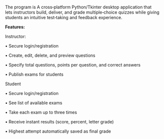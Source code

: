 The program is A cross‑platform Python/Tkinter desktop application that lets instructors build, deliver, and grade multiple‑choice quizzes while giving students an intuitive test‑taking and feedback experience.

**Features:**

Instructor:

• Secure login/registration

• Create, edit, delete, and preview questions

• Specify total questions, points per question, and correct answers

• Publish exams for students

Student

• Secure login/registration

• See list of available exams

• Take each exam up to three times

• Receive instant results (score, percent, letter grade)

• Highest attempt automatically saved as final grade
